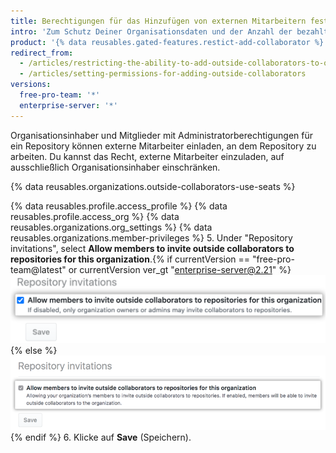 ```yaml
---
title: Berechtigungen für das Hinzufügen von externen Mitarbeitern festlegen
intro: 'Zum Schutz Deiner Organisationsdaten und der Anzahl der bezahlten Lizenzen in Deiner Organisation kannst Du es ausschließlich Inhabern erlauben, externe Mitarbeiter zu Organisations-Repositorys einzuladen.'
product: '{% data reusables.gated-features.restict-add-collaborator %}'
redirect_from:
  - /articles/restricting-the-ability-to-add-outside-collaborators-to-organization-repositories/
  - /articles/setting-permissions-for-adding-outside-collaborators
versions:
  free-pro-team: '*'
  enterprise-server: '*'
---
```


Organisationsinhaber und Mitglieder mit Administratorberechtigungen für ein Repository können externe Mitarbeiter einladen, an dem Repository zu arbeiten. Du kannst das Recht, externe Mitarbeiter einzuladen, auf ausschließlich Organisationsinhaber einschränken.

{% data reusables.organizations.outside-collaborators-use-seats %}

{% data reusables.profile.access_profile %}
{% data reusables.profile.access_org %}
{% data reusables.organizations.org_settings %}
{% data reusables.organizations.member-privileges %}
5. Under "Repository invitations", select **Allow members to invite outside collaborators to repositories for this organization**.{% if currentVersion == "free-pro-team@latest" or currentVersion ver_gt "enterprise-server@2.21" %} ![Checkbox to allow members to invite outside collaborators to organization repositories](/assets/images/help/organizations/repo-invitations-checkbox-updated.png){% else %}
![Checkbox to allow members to invite outside collaborators to organization repositories](/assets/images/help/organizations/repo-invitations-checkbox.png){% endif %}
6. Klicke auf **Save** (Speichern).

